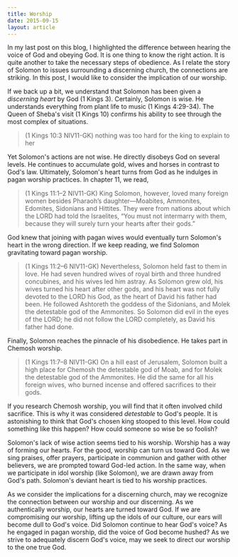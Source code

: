 ```yaml
---
title: Worship 
date: 2015-09-15
layout: article
---
```

 
In my last post on this blog, I highlighted the difference between hearing the voice of God and obeying God. It is one thing to know the right action. It is quite another to take the necessary steps of obedience. As I relate the story of Solomon to issues surrounding a discerning church, the connections are striking. In this post, I would like to consider the implication of our worship. 

If we back up a bit, we understand that Solomon has been given a *discerning heart* by God (1 Kings 3). Certainly, Solomon is wise. He understands everything from plant life to music (1 Kings 4:29-34). The Queen of Sheba's visit (1 Kings 10) confirms his ability to see through the most complex of situations.

>(1 Kings 10:3 NIV11-GK) nothing was too hard for the king to explain to her

Yet Solomon's actions are not wise. He directly disobeys God on several levels. He continues to accumulate gold, wives and horses in contrast to God's law. Ultimately, Solomon's heart turns from God as he indulges in pagan worship practices. In chapter 11, we read,

>(1 Kings 11:1–2 NIV11-GK) King Solomon, however, loved many foreign women besides Pharaoh’s daughter—Moabites, Ammonites, Edomites, Sidonians and Hittites. They were from nations about which the LORD had told the Israelites, “You must not intermarry with them, because they will surely turn your hearts after their gods.”

God knew that joining with pagan wives would eventually turn Solomon's heart in the wrong direction. If we keep reading, we find Solomon gravitating toward pagan worship.

>(1 Kings 11:2–6 NIV11-GK) Nevertheless, Solomon held fast to them in love. He had seven hundred wives of royal birth and three hundred concubines, and his wives led him astray. As Solomon grew old, his wives turned his heart after other gods, and his heart was not fully devoted to the LORD his God, as the heart of David his father had been. He followed Ashtoreth the goddess of the Sidonians, and Molek the detestable god of the Ammonites. So Solomon did evil in the eyes of the LORD; he did not follow the LORD completely, as David his father had done.

Finally, Solomon reaches the pinnacle of his disobedience. He takes part in Chemosh worship.

>(1 Kings 11:7–8 NIV11-GK) On a hill east of Jerusalem, Solomon built a high place for Chemosh the detestable god of Moab, and for Molek the detestable god of the Ammonites. He did the same for all his foreign wives, who burned incense and offered sacrifices to their gods.

If you research Chemosh worship, you will find that it often involved child sacrifice. This is why it was considered *detestable* to God's people. It is astonishing to think that God's chosen king stooped to this level. How could something like this happen? How could someone so wise be so foolish?

Solomon's lack of wise action seems tied to his worship. Worship has a way of forming our hearts. For the good, worship can turn us toward God. As we sing praises, offer prayers, participate in communion and gather with other believers, we are prompted toward God-led action. In the same way, when we participate in idol worship (like Solomon), we are drawn away from God's path. Solomon's deviant heart is tied to his worship practices. 

As we consider the implications for a discerning church, may we recognize the connection between our worship and our discerning. As we authentically worship, our hearts are turned toward God. If we are compromising our worship, lifting up the idols of our culture, our ears will become dull to God's voice. Did Solomon continue to hear God's voice? As he engaged in pagan worship, did the voice of God become hushed? As we strive to adequately discern God's voice, may we seek to direct our worship to the one true God.


